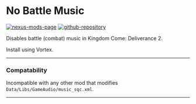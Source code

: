 [//]: # (DO NOT EDIT: This file has been autogenerated, any changes will be overwritten)
# No Battle Music

[![nexus-mods-page](https://img.shields.io/badge/Mod-No%20Combat%20Music-bf4848?style=flat-square–=nexusmods)](https://www.nexusmods.com/kingdomcomedeliverance2/mods/1216) [![github-repository](https://img.shields.io/badge/Open-Source-2ea44f?style=flat-square&logo=github)](https://github.com/rdok/kcd2_no_battle_music)

Disables battle (combat) music in Kingdom Come: Deliverance 2.

Install using Vortex.

---

### Compatability

Incompatible with any other mod that modifies `Data/Libs/GameAudio/music_sqc.xml`.


***

[//]: # (DO NOT EDIT: This file has been autogenerated, any changes will be overwritten)
